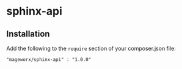 # sphinx-api

## Installation

Add the following to the `require` section of your composer.json file:

```
"mageworx/sphinx-api" : "1.0.0"
```
